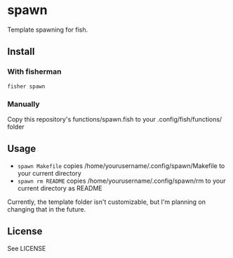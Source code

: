 # spawn
Template spawning for fish.

## Install
### With fisherman
`fisher spawn`

### Manually
Copy this repository's functions/spawn.fish to your .config/fish/functions/ folder

## Usage
* `spawn Makefile` copies /home/yourusername/.config/spawn/Makefile to your current directory
* `spawn rm README` copies /home/yourusername/.config/spawn/rm to your current directory as README

Currently, the template folder isn't customizable, but I'm planning on changing that in the future.

## License
See LICENSE
